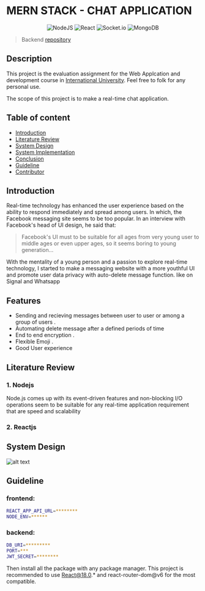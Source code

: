 # MERN STACK - CHAT APPLICATION

<div align="center">
 
![NodeJS](https://img.shields.io/badge/node.js-6DA55F?style=for-the-badge&logo=node.js&logoColor=white)
![React](https://img.shields.io/badge/react-%2320232a.svg?style=for-the-badge&logo=react&logoColor=%2361DAFB)
![Socket.io](https://img.shields.io/badge/Socket.io-black?style=for-the-badge&logo=socket.io&badgeColor=010101)
![MongoDB](https://img.shields.io/badge/MongoDB-%234ea94b.svg?style=for-the-badge&logo=mongodb&logoColor=white)

</div>


> Backend [repository](https://github.com/KhangNguyenIU/WAD---Chat-app-Api)
## Description

This project is the evaluation assignment for the Web Applcation and development course in [International University](https://hcmiu.edu.vn/). Feel free to folk for any personal use.

The scope of this project is to make a real-time chat application. 

## Table of content
- [Introduction](#introduction)
- [Literature Review](#literature-review)
- [System Design](#system-design)
- [System Implementation](#system-implementation)
- [Conclusion](#conclusion)
- [Guideline](#guideline)
- [Contributor](#contributor)
## Introduction
Real-time technology has enhanced the user experience based on the ability to respond immediately and spread among users. In which, the Facebook messaging site seems to be too popular. In an interview with Facebook's head of UI design, he said that:
> Facebook's UI must to be suitable for all ages from very young user to middle ages or even upper ages, so it seems boring to young generation... 

With the mentality of a young person and a passion to explore real-time technology, I started to make a messaging website with a more youthful UI and promote user data privacy with auto-delete message function. like on Signal and Whatsapp



## Features
- Sending and recieving messages between user to user or among a group of users .
- Automating delete message after a defined periods of time
- End to end encryption .
- Flexible Emoji .
- Good User experience

## Literature Review
### 1. Nodejs 
Node.js comes up with its event-driven features and non-blocking I/O operations seem to be suitable for  any real-time application requirement that  are speed and scalability

### 2. Reactjs


## System Design
![alt text](https://res.cloudinary.com/katyperrycbt/image/upload/v1653570191/n0aat5n9niwjvyijniu4.png)

## Guideline

### frontend:
```bash
REACT_APP_API_URL=********
NODE_ENV=******
```

### backend:
```bash
DB_URI=*********
PORT=***
JWT_SECRET=********
```

Then install all the package with any package manager. 
This project is recommended to use React@18.0.* and react-router-dom@v6 for the most compatible.